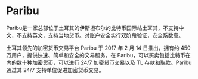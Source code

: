 # 

# Paribu

Paribu是一家总部位于土耳其的伊斯坦布尔的比特币国际站土耳其，不支持中文，不支持英文，支持当地货币。对账户安全实行双阶段验证，安全系数高。

土耳其领先的加密货币交易平台 Paribu 于 2017 年 2 月 14 日推出，拥有约 450 万用户，提供快速、简单和安全的交易服务。在 Paribu，可以买卖包括比特币在内的数十种加密货币，可以进行 24/7 加密货币交易以及 TL 存款和取款。Paribu 通过其 24/7 支持单位促进加密货币交易。

